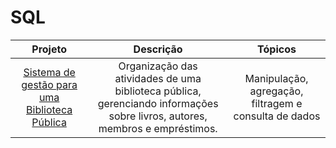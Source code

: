 # SQL

| Projeto | Descrição | Tópicos |
| :-: | :-: | :-: |
| [Sistema de gestão para uma Biblioteca Pública](https://github.com/Thyzxt/portifolio_sql/blob/main/biblioteca_p%C3%BAblica.sql) | Organização das atividades de uma biblioteca pública, gerenciando informações sobre livros, autores, membros e empréstimos. | Manipulação, agregação, filtragem e consulta de dados







